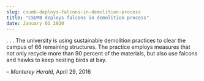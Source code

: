 ```yaml
---
slug: csumb-deploys-falcons-in-demolition-process
title: "CSUMB deploys falcons in demolition process"
date: January 01 2020
---
```


 
<p>
  . . . The university is using sustainable demolition practices to clear the
  campus of 66 remaining structures. The practice employs measures that not only
  recycle more than 90 percent of the materials, but also use falcons and hawks
  to keep nesting birds at bay.
</p>
<p>– <em>Monterey Herald</em>, April 29, 2016</p>
 
